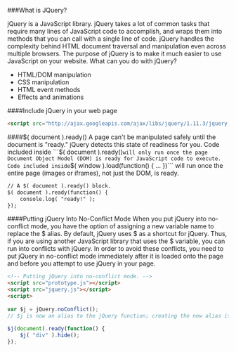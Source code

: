 ###What is JQuery?

jQuery is a JavaScript library. jQuery takes a lot of common tasks that require many lines of JavaScript code to accomplish, and wraps them into methods that you can call with a single line of code. jQuery handles the complexity behind HTML document traversal and manipulation even across multiple browsers. The purpose of jQuery is to make it much easier to use JavaScript on your website.
What can you do with jQuery?
 * HTML/DOM manipulation
 * CSS manipulation
 * HTML event methods
 * Effects and animations

####Include jQuery in your web page
```html
<script src="http://ajax.googleapis.com/ajax/libs/jquery/1.11.3/jquery.min.js"></script>
```
 
####$( document ).ready()
A page can't be manipulated safely until the document is "ready." jQuery detects this state of readiness for you. Code included inside ```$( document ).ready()``` will only run once the page Document Object Model (DOM) is ready for JavaScript code to execute. Code included inside ```$( window ).load(function() { ... })``` will run once the entire page (images or iframes), not just the DOM, is ready.

```html
// A $( document ).ready() block.
$( document ).ready(function() {
    console.log( "ready!" );
});
```

####Putting jQuery Into No-Conflict Mode
When you put jQuery into no-conflict mode, you have the option of assigning a new variable name to replace the $ alias. By default, jQuery uses $ as a shortcut for jQuery. Thus, if you are using another JavaScript library that uses the $ variable, you can run into conflicts with jQuery. In order to avoid these conflicts, you need to put jQuery in no-conflict mode immediately after it is loaded onto the page and before you attempt to use jQuery in your page.

```html
<!-- Putting jQuery into no-conflict mode. -->
<script src="prototype.js"></script>
<script src="jquery.js"></script>
<script>
 
var $j = jQuery.noConflict();
// $j is now an alias to the jQuery function; creating the new alias is optional.
 
$j(document).ready(function() {
    $j( "div" ).hide();
});
```
